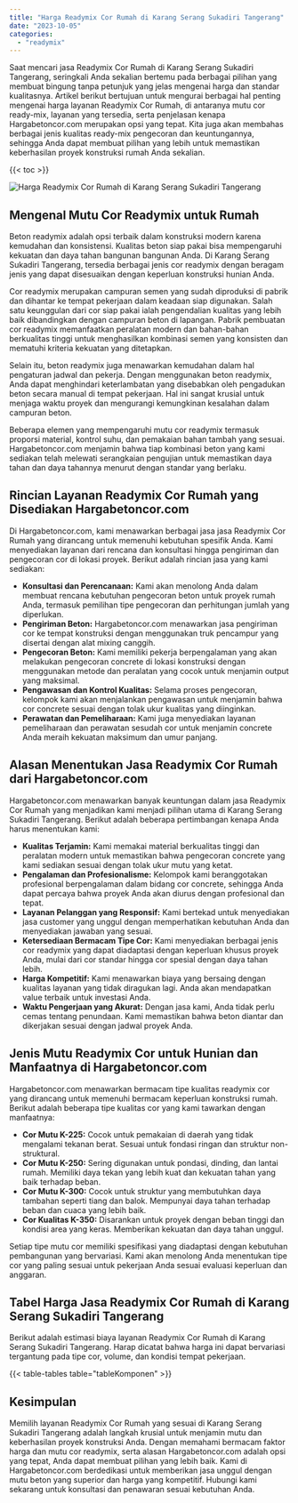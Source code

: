 ```yaml
---
title: "Harga Readymix Cor Rumah di Karang Serang Sukadiri Tangerang"
date: "2023-10-05"
categories: 
  - "readymix"
---
```



Saat mencari jasa Readymix Cor Rumah di Karang Serang Sukadiri Tangerang, seringkali Anda sekalian bertemu pada berbagai pilihan yang membuat bingung tanpa petunjuk yang jelas mengenai harga dan standar kualitasnya. Artikel berikut bertujuan untuk mengurai berbagai hal penting mengenai harga layanan Readymix Cor Rumah, di antaranya mutu cor ready-mix, layanan yang tersedia, serta penjelasan kenapa Hargabetoncor.com merupakan opsi yang tepat. Kita juga akan membahas berbagai jenis kualitas ready-mix pengecoran dan keuntungannya, sehingga Anda dapat membuat pilihan yang lebih untuk memastikan keberhasilan proyek konstruksi rumah Anda sekalian.

{{< toc >}}

![Harga Readymix Cor Rumah di Karang Serang Sukadiri Tangerang](https://hargareadymixid.github.io/hbc/readymix-hbc%20(37).png)

## Mengenal Mutu Cor Readymix untuk Rumah

Beton readymix adalah opsi terbaik dalam konstruksi modern karena kemudahan dan konsistensi. Kualitas beton siap pakai bisa mempengaruhi kekuatan dan daya tahan bangunan bangunan Anda. Di Karang Serang Sukadiri Tangerang, tersedia berbagai jenis cor readymix dengan beragam jenis yang dapat disesuaikan dengan keperluan konstruksi hunian Anda.

Cor readymix merupakan campuran semen yang sudah diproduksi di pabrik dan dihantar ke tempat pekerjaan dalam keadaan siap digunakan. Salah satu keunggulan dari cor siap pakai ialah pengendalian kualitas yang lebih baik dibandingkan dengan campuran beton di lapangan. Pabrik pembuatan cor readymix memanfaatkan peralatan modern dan bahan-bahan berkualitas tinggi untuk menghasilkan kombinasi semen yang konsisten dan mematuhi kriteria kekuatan yang ditetapkan.

Selain itu, beton readymix juga menawarkan kemudahan dalam hal pengaturan jadwal dan pekerja. Dengan menggunakan beton readymix, Anda dapat menghindari keterlambatan yang disebabkan oleh pengadukan beton secara manual di tempat pekerjaan. Hal ini sangat krusial untuk menjaga waktu proyek dan mengurangi kemungkinan kesalahan dalam campuran beton.

Beberapa elemen yang mempengaruhi mutu cor readymix termasuk proporsi material, kontrol suhu, dan pemakaian bahan tambah yang sesuai. Hargabetoncor.com menjamin bahwa tiap kombinasi beton yang kami sediakan telah melewati serangkaian pengujian untuk memastikan daya tahan dan daya tahannya menurut dengan standar yang berlaku.

## Rincian Layanan Readymix Cor Rumah yang Disediakan Hargabetoncor.com

Di Hargabetoncor.com, kami menawarkan berbagai jasa jasa Readymix Cor Rumah yang dirancang untuk memenuhi kebutuhan spesifik Anda. Kami menyediakan layanan dari rencana dan konsultasi hingga pengiriman dan pengecoran cor di lokasi proyek. Berikut adalah rincian jasa yang kami sediakan:

- **Konsultasi dan Perencanaan:** Kami akan menolong Anda dalam membuat rencana kebutuhan pengecoran beton untuk proyek rumah Anda, termasuk pemilihan tipe pengecoran dan perhitungan jumlah yang diperlukan.
- **Pengiriman Beton:** Hargabetoncor.com menawarkan jasa pengiriman cor ke tempat konstruksi dengan menggunakan truk pencampur yang disertai dengan alat mixing canggih.
- **Pengecoran Beton:** Kami memiliki pekerja berpengalaman yang akan melakukan pengecoran concrete di lokasi konstruksi dengan menggunakan metode dan peralatan yang cocok untuk menjamin output yang maksimal.
- **Pengawasan dan Kontrol Kualitas:** Selama proses pengecoran, kelompok kami akan menjalankan pengawasan untuk menjamin bahwa cor concrete sesuai dengan tolak ukur kualitas yang diinginkan.
- **Perawatan dan Pemeliharaan:** Kami juga menyediakan layanan pemeliharaan dan perawatan sesudah cor untuk menjamin concrete Anda meraih kekuatan maksimum dan umur panjang.

## Alasan Menentukan Jasa Readymix Cor Rumah dari Hargabetoncor.com

Hargabetoncor.com menawarkan banyak keuntungan dalam jasa Readymix Cor Rumah yang menjadikan kami menjadi pilihan utama di Karang Serang Sukadiri Tangerang. Berikut adalah beberapa pertimbangan kenapa Anda harus menentukan kami:

- **Kualitas Terjamin:** Kami memakai material berkualitas tinggi dan peralatan modern untuk memastikan bahwa pengecoran concrete yang kami sediakan sesuai dengan tolak ukur mutu yang ketat.
- **Pengalaman dan Profesionalisme:** Kelompok kami beranggotakan profesional berpengalaman dalam bidang cor concrete, sehingga Anda dapat percaya bahwa proyek Anda akan diurus dengan profesional dan tepat.
- **Layanan Pelanggan yang Responsif:** Kami bertekad untuk menyediakan jasa customer yang unggul dengan memperhatikan kebutuhan Anda dan menyediakan jawaban yang sesuai.
- **Ketersediaan Bermacam Tipe Cor:** Kami menyediakan berbagai jenis cor readymix yang dapat diadaptasi dengan keperluan khusus proyek Anda, mulai dari cor standar hingga cor spesial dengan daya tahan lebih.
- **Harga Kompetitif:** Kami menawarkan biaya yang bersaing dengan kualitas layanan yang tidak diragukan lagi. Anda akan mendapatkan value terbaik untuk investasi Anda.
- **Waktu Pengerjaan yang Akurat:** Dengan jasa kami, Anda tidak perlu cemas tentang penundaan. Kami memastikan bahwa beton diantar dan dikerjakan sesuai dengan jadwal proyek Anda.

## Jenis Mutu Readymix Cor untuk Hunian dan Manfaatnya di Hargabetoncor.com

Hargabetoncor.com menawarkan bermacam tipe kualitas readymix cor yang dirancang untuk memenuhi bermacam keperluan konstruksi rumah. Berikut adalah beberapa tipe kualitas cor yang kami tawarkan dengan manfaatnya:

- **Cor Mutu K-225:** Cocok untuk pemakaian di daerah yang tidak mengalami tekanan berat. Sesuai untuk fondasi ringan dan struktur non-struktural.
- **Cor Mutu K-250:** Sering digunakan untuk pondasi, dinding, dan lantai rumah. Memiliki daya tekan yang lebih kuat dan kekuatan tahan yang baik terhadap beban.
- **Cor Mutu K-300:** Cocok untuk struktur yang membutuhkan daya tambahan seperti tiang dan balok. Mempunyai daya tahan terhadap beban dan cuaca yang lebih baik.
- **Cor Kualitas K-350:** Disarankan untuk proyek dengan beban tinggi dan kondisi area yang keras. Memberikan kekuatan dan daya tahan unggul.

Setiap tipe mutu cor memiliki spesifikasi yang diadaptasi dengan kebutuhan pembangunan yang bervariasi. Kami akan menolong Anda menentukan tipe cor yang paling sesuai untuk pekerjaan Anda sesuai evaluasi keperluan dan anggaran.

## Tabel Harga Jasa Readymix Cor Rumah di Karang Serang Sukadiri Tangerang

Berikut adalah estimasi biaya layanan Readymix Cor Rumah di Karang Serang Sukadiri Tangerang. Harap dicatat bahwa harga ini dapat bervariasi tergantung pada tipe cor, volume, dan kondisi tempat pekerjaan.

{{< table-tables table="tableKomponen" >}}

## Kesimpulan

Memilih layanan Readymix Cor Rumah yang sesuai di Karang Serang Sukadiri Tangerang adalah langkah krusial untuk menjamin mutu dan keberhasilan proyek konstruksi Anda. Dengan memahami bermacam faktor harga dan mutu cor readymix, serta alasan Hargabetoncor.com adalah opsi yang tepat, Anda dapat membuat pilihan yang lebih baik. Kami di Hargabetoncor.com berdedikasi untuk memberikan jasa unggul dengan mutu beton yang superior dan harga yang kompetitif. Hubungi kami sekarang untuk konsultasi dan penawaran sesuai kebutuhan Anda.
